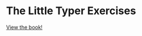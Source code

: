 # The Little Typer Exercises

[View the book!](https://cicada-lang.org/books/gitlab.com/xieyuheng/the-little-typer-exercises)
